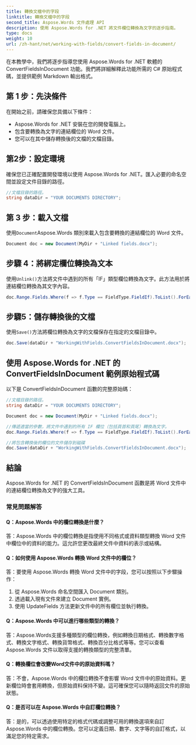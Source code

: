 ```yaml
---
title: 轉換文檔中的字段
linktitle: 轉換文檔中的字段
second_title: Aspose.Words 文件處理 API
description: 使用 Aspose.Words for .NET 將文件欄位轉換為文字的逐步指南。
type: docs
weight: 10
url: /zh-hant/net/working-with-fields/convert-fields-in-document/
---
```


在本教學中，我們將逐步指導您使用 Aspose.Words for .NET 軟體的 ConvertFieldsInDocument 功能。我們將詳細解釋此功能所需的 C# 原始程式碼，並提供範例 Markdown 輸出格式。

## 第 1 步：先決條件
在開始之前，請確保您具備以下條件：

- Aspose.Words for .NET 安裝在您的開發電腦上。
- 包含要轉換為文字的連結欄位的 Word 文件。
- 您可以在其中儲存轉換後的文檔的文檔目錄。

## 第2步：設定環境
確保您已正確配置開發環境以使用 Aspose.Words for .NET。匯入必要的命名空間並設定文件目錄的路徑。

```csharp
//文檔目錄的路徑。
string dataDir = "YOUR DOCUMENTS DIRECTORY";
```

## 第 3 步：載入文檔
使用`Document`Aspose.Words 類別來載入包含要轉換的連結欄位的 Word 文件。

```csharp
Document doc = new Document(MyDir + "Linked fields.docx");
```

## 步驟 4：將綁定欄位轉換為文本
使用`Unlink()`方法將文件中遇到的所有「IF」類型欄位轉換為文字。此方法用於將連結欄位轉換為其文字內容。

```csharp
doc.Range.Fields.Where(f => f.Type == FieldType.FieldIf).ToList().ForEach(f => f.Unlink());
```

## 步驟5：儲存轉換後的文檔
使用`Save()`方法將欄位轉換為文字的文檔保存在指定的文檔目錄中。

```csharp
doc.Save(dataDir + "WorkingWithFields.ConvertFieldsInDocument.docx");
```

## 使用 Aspose.Words for .NET 的 ConvertFieldsInDocument 範例原始程式碼

以下是 ConvertFieldsInDocument 函數的完整原始碼：

```csharp
//文檔目錄的路徑。
string dataDir = "YOUR DOCUMENTS DIRECTORY";

Document doc = new Document(MyDir + "Linked fields.docx");

//傳遞適當的參數，將文件中遇到的所有 IF 欄位（包括頁首和頁尾）轉換為文字。
doc.Range.Fields.Where(f => f.Type == FieldType.FieldIf).ToList().ForEach(f => f.Unlink());

//將包含轉換後的欄位的文件儲存到磁碟
doc.Save(dataDir + "WorkingWithFields.ConvertFieldsInDocument.docx");
```

## 結論
Aspose.Words for .NET 的 ConvertFieldsInDocument 函數是將 Word 文件中的連結欄位轉換為文字的強大工具。 

### 常見問題解答

#### Q：Aspose.Words 中的欄位轉換是什麼？

答：Aspose.Words 中的欄位轉換是指使用不同格式或資料類型轉換 Word 文件中欄位中的資料的能力。這允許您更改最終文件中資料的表示或結構。

#### Q：如何使用 Aspose.Words 轉換 Word 文件中的欄位？

答：要使用 Aspose.Words 轉換 Word 文件中的字段，您可以按照以下步驟操作：

1. 從 Aspose.Words 命名空間匯入 Document 類別。
2. 透過載入現有文件來建立 Document 實例。
3. 使用 UpdateFields 方法更新文件中的所有欄位並執行轉換。

#### Q：Aspose.Words 中可以進行哪些類型的轉換？

答：Aspose.Words支援多種類型的欄位轉換，例如轉換日期格式、轉換數字格式、轉換文字格式、轉換貨幣格式、轉換百分比格式等等。您可以查看 Aspose.Words 文件以取得支援的轉換類型的完整清單。

#### Q：轉換欄位會改變Word文件中的原始資料嗎？

答：不會，Aspose.Words 中的欄位轉換不會影響 Word 文件中的原始資料。更新欄位時會套用轉換，但原始資料保持不變。這可確保您可以隨時返回文件的原始狀態。

#### Q：是否可以在 Aspose.Words 中自訂欄位轉換？

答：是的，可以透過使用特定的格式代碼或調整可用的轉換選項來自訂 Aspose.Words 中的欄位轉換。您可以定義日期、數字、文字等的自訂格式，以滿足您的特定需求。